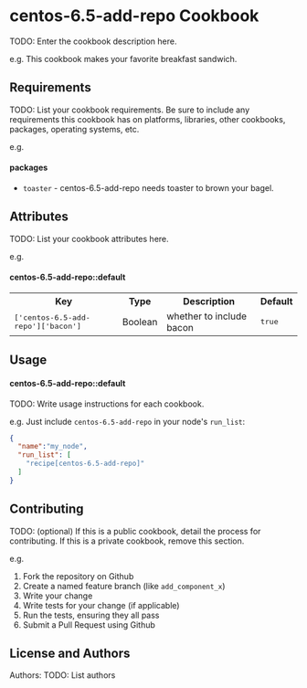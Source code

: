 centos-6.5-add-repo Cookbook
=========================
TODO: Enter the cookbook description here.

e.g.
This cookbook makes your favorite breakfast sandwich.

Requirements
------------
TODO: List your cookbook requirements. Be sure to include any requirements this cookbook has on platforms, libraries, other cookbooks, packages, operating systems, etc.

e.g.
#### packages
- `toaster` - centos-6.5-add-repo needs toaster to brown your bagel.

Attributes
----------
TODO: List your cookbook attributes here.

e.g.
#### centos-6.5-add-repo::default
<table>
  <tr>
    <th>Key</th>
    <th>Type</th>
    <th>Description</th>
    <th>Default</th>
  </tr>
  <tr>
    <td><tt>['centos-6.5-add-repo']['bacon']</tt></td>
    <td>Boolean</td>
    <td>whether to include bacon</td>
    <td><tt>true</tt></td>
  </tr>
</table>

Usage
-----
#### centos-6.5-add-repo::default
TODO: Write usage instructions for each cookbook.

e.g.
Just include `centos-6.5-add-repo` in your node's `run_list`:

```json
{
  "name":"my_node",
  "run_list": [
    "recipe[centos-6.5-add-repo]"
  ]
}
```

Contributing
------------
TODO: (optional) If this is a public cookbook, detail the process for contributing. If this is a private cookbook, remove this section.

e.g.
1. Fork the repository on Github
2. Create a named feature branch (like `add_component_x`)
3. Write your change
4. Write tests for your change (if applicable)
5. Run the tests, ensuring they all pass
6. Submit a Pull Request using Github

License and Authors
-------------------
Authors: TODO: List authors
